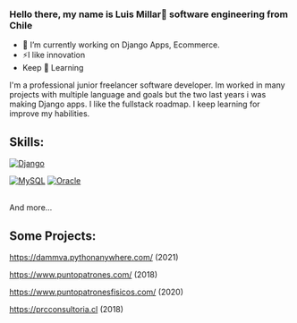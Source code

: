 ### Hello there, my name is Luis Millar👋 software engineering from Chile

<!--
**lmillar2i2/lmillar2i2** is a ✨ _special_ ✨ repository because its `README.md` (this file) appears on your GitHub profile.
[![Java](https://img.shields.io/badge/Java-007396?style=for-the-badge&logo=java&logoColor=white&labelColor=101010)]()
[![JavaScript](https://img.shields.io/badge/JavaScript-F7DF1E?style=for-the-badge&logo=javascript&logoColor=white&labelColor=101010)]()
-->

- 🔭 I’m currently working on Django Apps, Ecommerce. 
- ⚡I like innovation  
- Keep 🌱 Learning 

I'm a professional junior freelancer software developer.
Im worked in many projects with multiple language and goals but the two last years i was making Django apps. I like the fullstack roadmap. I keep learning for improve my habilities.

## Skills:


[![Django](https://img.shields.io/badge/Django-3DDC84?style=for-the-badge&logo=django&logoColor=white&labelColor=101010)]()
</br>

[![MySQL](https://img.shields.io/badge/MySQL-4479A1?style=for-the-badge&logo=mysql&logoColor=white&labelColor=101010)]()
[![Oracle](https://img.shields.io/badge/Oracle-cf3d1e?style=for-the-badge&logo=oracle&logoColor=white&labelColor=101010)]()

</br>
And more...

## Some Projects:

https://dammva.pythonanywhere.com/ (2021)

https://www.puntopatrones.com/ (2018)

https://www.puntopatronesfisicos.com/ (2020)

https://prcconsultoria.cl (2018)




